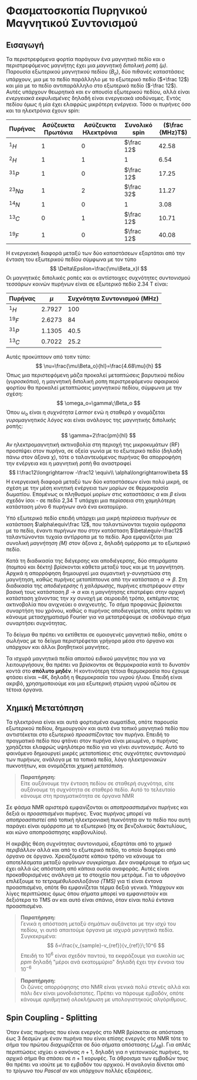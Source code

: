 # Φασματοσκοπία Πυρηνικού Μαγνητικού Συντονισμού

## Εισαγωγή

Τα περιστρεφόμενα φορτία παράγουν ένα μαγνητικό πεδίο και ο περιστρεφόμενος μαγνήτης έχει μια *μαγνητική διπολική ροπή (μ)*. Παρουσία εξωτερικού μαγνητικού πεδίου ($Β_ο$), δύο πιθανές καταστάσεις υπάρχουν, μια με το πεδίο παράλληλο με το εξωτερικό πεδίο ($+\frac 12$) και μία με το πεδίο αντιπαράλληλο στο εξωτερικό πεδίο ($-\frac 12$). Αυτές υπάρχουν θεωρητικά και εν απουσία εξωτερικού πεδίου, αλλά είναι *ενεργειακά εκφυλισμένες* δηλαδή είναι ενεργειακά ισοδύναμες. Εντός πεδίου όμως ή μία έχει ελαφρώς μικρότερη ενέργεια. Τόσο οι πυρήνες όσο και τα ηλεκτρόνια έχουν spin:

Πυρήνας|Ασύζευκτα Πρωτόνια|Ασύζευκτα Ηλεκτρόνια|Συνολικό spin| ($\frac {MHz}T$)
-------|---------|-------|-------|------
$^1H$|1|0|$\frac 12$|42.58
$^2H$|1|1|1|6.54
$^{31}P$|1|0|$\frac 12$|17.25
$^{23}Na$|1|2|$\frac 32$|11.27
$^{14}N$|1|0|1|3.08
$^{13}C$|0|1|$\frac 12$|10.71
$^{19}F$|1|0|$\frac 12$|40.08

Η ενεργειακή διαφορά μεταξύ των δύο καταστάσεων εξαρτάται από την ένταση του εξωτερικού πεδίου σύμφωνα με τον τύπο
$$
\Delta\Epsilon=\frac{\mu\Beta_x}I
$$
Οι μαγνητικές διπολικές ροπές και οι αντίστοιχες συχνότητες συντονισμού τεσσάρων κοινών πυρήνων είναι σε εξωτερικό πεδίο 2.34 T είναι:

Πυρήνας|$\mu$|Συχνότητα Συντονισμού (MHz)
-------|--------|-----------------
$^1H$|2.7927|100
$^{19}F$|2.6273|84
$^{31}P$|1.1305|40.5
$^{13}C$|0.7022|25.2
Αυτές προκύπτουν από τοπν τύπο:
$$
\nu=\frac{\mu\Beta_o}{hI}=\frac{4.68\mu}{h}
$$
Όπως μια περιστεφόμενη μάζα προκαλεί μεταπτώσεις βαρυτικού πεδίου (*γυροσκόπια*), η μαγνητική διπολική ροπη περιστρεφόμενου σφαιρικού φορτίου θα προκαλεί μεταπτώσεις μαγνητικού πεδίου, σύμφωνα με την σχέση:
$$
\omega_o=\gamma\;\Beta_o
$$
Όπου $\omega_o$ είναι η *συχνότητα Larmor* ενώ η σταθερά $\gamma$ ονομάζεται *γυρομαγνητικός λόγος* και είναι ανάλογος της μαγνητικής διπολικής ροπής:
$$
\gamma=2\frac{pm}{hI}
$$
Αν ηλεκτρομαγνητική ακτινοβολία στη περιοχή της μικροκυμάτων (RF) προσπίψει στον πυρήνα, σε οξεία γωνία με το εξωτερικό πεδίο (δηλαδή πάνω στον άξονα χ), τότε ο ταλαντευόμενος πυρήνας θα απορροφήση την ενέργεια και η μαγνητική ροπή θα αναστραφεί
$$
I:\frac12\longrightarrow -\frac12 \equiv\\
\alpha\longrightarrow\beta
$$
Η ενεργειακή διαφορά μεταξύ των δύο καταστάσεων είναι πολύ μικρή, σε σχέση με την μέση κινητική ενέργεια των μορίων σε θερμοκρασία δωματίου. Επομένως οι πληθυσμοί μορίων στις καταστάσεις $\alpha$ και $\beta$ είναι σχεδόν ίσοι - σε πεδίο 2,34 Τ υπάρχει μια περίσσεια στη χαμηλότερη κατάσταση μόνο 6 πυρήνων ανά ένα εκατομύριο.

Υπό εξωτερικό πεδίο επειδή υπάρχει μια μικρή περίσσεια πυρήνων σε κατάσταση $\alpha\equiv\frac 12$, που ταλαντώνονται τυχαία ομόρροπα με το πεδίο, έναντι πυρήνων που στην κατάσταση $\beta\equiv-\frac12$ ταλαντώνονται τυχαία αντίρροπα με το πεδίο. Άρα εμφανίζεται μια συνολική *μαγνήτηση (M)* στον άξονα z, δηλαδή ομόρροπα με το εξωτερικό πεδίο.

Κατά τη διαδικασία της διέγερσης και αποδιέγερσης, δύο σπειράματα (πομπού και δέκτη) βρίσκονται κάθετα μεταξύ τους και με τη μαγνήτηση. Αρχικά η απορρόφηση δημιουργεί μια συμαντική y-συνηστώσα στη μαγνήτηση, καθώς πυρήνες μεταπίπτουνε από την κατάσταση $\alpha\longrightarrow\beta$. Στη διαδικασία της *αποδιέγερσης* ή *χαλάρωσης*, πυρήνες επιστρέφουν στην βασική τους κατάσταση  $\beta\longrightarrow\alpha$ και η μαγνήτησης επιστρέφει στην αρχική κατάσταση χάνοντας την xy συνοχή με σειροειδή τρόπο, εκπέμποντας ακτινοβολία που ανιχνεύει ο ανιχνευτής.
Το σήμα προφανώς βρίσκεται συναρτήση του χρόνου, καθώς ο πυρήνας αποδιεγείρεται, οπότε πρέπει να κάνουμε μετασχηματισμό Fourier για να μετατρέψουμε σε ισοδύναμο σήμα συναρτήσει συχνότητας.

Το δείγμα θα πρέπει να εκτίθεται σε ομοιογενές μαγνητικό πεδίο, οπότε ο σωλήνας με το δείγμα περιστρέφεται γρήγορα μέσα στο όργανο και υπάρχουν και άλλοι βοηθητικοί μαγνήτες.

Τα ισχυρά μαγνητικά πεδία απαιτού ειδικού μαγνήτες που για να λειτουργήσουν, θα πρέπει να βρίσκονται σε θερμοκρασία κατά το δυνατόν κοντά στο **σπόλυτο μηδέν**. Η κοντινότερη τέτοια θερμοκρασία που έχουμε φτάσει είναι ~4Κ, δηλαδή η θερμοκρασία του υγρού ήλιου. Επειδή είναι ακριβό, χρησημοποιούμε και μια εξωτερική στρώση υγρού αζώτου σε τέτοια όργανα.

## Χημική Μετατόπηση

Τα ηλεκτρόνια είναι και αυτά φορτισμένα σωματίδια, οπότε παρουσία εξωτερικού πεδίου, δημιουργούν και αυτά ένα τοπικό μαγνητικό πεδίο που αντιστέκεται στο εξωτερικό *προασπίζοντας* τον πυρήνα. Επειδή το πραγματικό πεδίο που φτάνει στον πυρήνα είναι μειωμένο, ο πυρήνας χρηάζεται ελαφρώς υψηλότερο πεδίο για να γίνει *συντονισμός*. Αυτό το φαινόμενο δημιουργεί μικρές μετατοπίσεις στις συχνότητες συντονισμού των πυρήνων, ανάλογα με τα τοπικά πεδία, λόγο ηλεκτρονιακών πυκνοτήτων, και ονομάζεται *χημική μετατόπιση*.

>**Παρατήρηση:**\
Είτε αυξάνουμε την ένταση πεδίου σε σταθερή συχνότηα, είτε αυξάνουμε τη συχνότητα σε σταθερό πεδίο. Αυτό το τελευταίο κάνουμε στη πραγματικότητα σε όργανα NMR

Σε φάσμα NMR αριστερά εμφανίζονται οι *αποπροασπισμένοι* πυρήνες και δεξιά οι *προασπισμένοι* πυρήνες. Ένας πυρήνας μπορεί να *αποπροασπιστεί* από τοπική ηλεκτρονιακή πυκνότητα αν το πεδίο που αυτή παράγει είναι ομόρροπο με το εξωτερικό (πχ σε βενζολικούς δακτυλίους, και κώνο αποπροάσπησης καρβονυλίου).

Η ακριβής θέση συχνότητας συντονισμού, εξαρτάται από το *χημικό περιβάλλον* αλλά και από το εξωτερικό πεδίο, το οποίο διαφέρει από όργανο σε όργανο. Χρειαζόμαστε κάποιο τρόπο να κάνουμε τα αποτελέσματα μεταξύ οργάνων συγκρίσημα. Δεν αναφέρουμε το σήμα ως έχει αλλά ώς απόσταση από κάποια ουσία αναφοράς. Αυτές είναι προκαθορισμένες ανάλογα με το στοιχείο που μετράμε. Για το υδρογόνο επιλέξουμε το *τετραμέθυλοσιλοξάνιο (TMS)* για τί είναι έντονα προασπισμένο, οπότε θα εμφανίζεται τέρμα δεξιά γενικά. Υπάρχουν και λίγες περιπτώσεις όμως όπου σήματα μπορεί να εμφανιστούν και δεξιότερα το TMS αν και αυτό είναι σπάνιο, όταν είναι πολύ έντανα προασπισμένο. 

>**Παρατήρηση:**\
Γενικά η απόσταση μεταξύ σημάτων αυξάνεται με την ισχύ του πεδίου, γι αυτό απαιτούμε όργανα με ισχυρά μανγητικά πεδία. Συγκεκριμένα:
>$$
δ=\frac{v_{sample}-v_{ref}}{v_{ref}}\;10^6
>$$
>Επειδή το $10^6$ είναι σχεδόν παντού, τα εκφράζουμε για ευκολία ως  $ppm$ δηλαδή "μέροι ανά εκατομμύριο" δηλαδή έχει την έννοια του $10^{-6}$

>**Παρατήρηση:**\
Οι ζώνες απορρόφησης στο NMR είναι γενικά πολύ στενές αλλά και πάλι δεν είναι μονοδιάστατες. Πρέπει να πάρουμε εμβαδόν, οπότε κάνουμε *αριθμητική ολοκλήρωση* με υπολογιστηκούς αλγόριθμους.

## Spin Coupling - Splitting

Όταν ένας πυρήνας που είναι ενεργός στο NMR βρίσκεται σε απόσταση έως 3 δεσμών με έναν πυρήνα που είναι επίσης ενεργός στο NMR τότε το σήμα του πρώτου *διαχωρίζεται* σε δύο σήματα απόστασης ($J_{AB}$). Για απλές περιπτώσεις ισχύει ο κανόνας $n+1$, δηλαδή για $n$ γειτονικούς πυρήνες, το αρχικό σήμα θα σπάσει σε $n+1$ κορυφές. Τα άθροισμα των εμβαδών τους θα πρέπει να ισούτε με το εμβαδόν του αρχικού. Η αναλογία δίνεται από το *τρίγωνο του Pascal* αν και υπάρχουν πολλές εξαιρέσεις.
